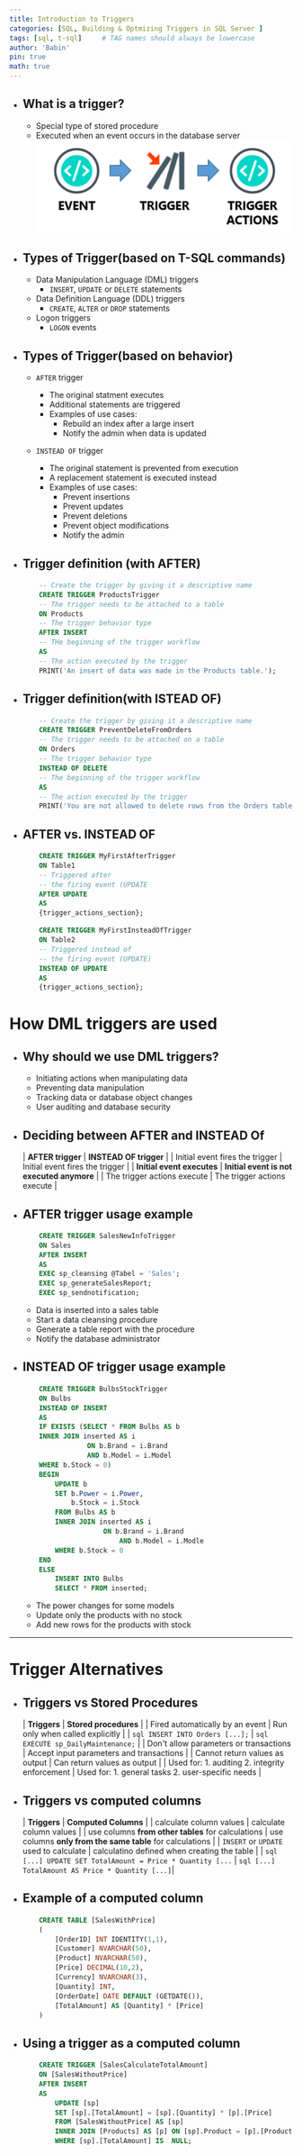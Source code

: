 ```yaml
---
title: Introduction to Triggers
categories: [SQL, Building & Optmizing Triggers in SQL Server ]
tags: [sql, t-sql]     # TAG names should always be lowercase
author: 'Babin'
pin: true
math: true
---
```


- ## What is a trigger?
    - Special type of stored procedure
    - Executed when an event occurs in the database server
    ![image](/assets/img/triggers.png)


- ## Types of Trigger(based on T-SQL commands)
    - Data Manipulation Language (DML) triggers
        - `INSERT`, `UPDATE` or `DELETE` statements
    - Data Definition Language (DDL) triggers
        - `CREATE`, `ALTER` or `DROP` statements
    - Logon triggers
        - `LOGON` events


- ## Types of Trigger(based on behavior)
    - `AFTER` trigger
        - The original statment executes
        - Additional statements are triggered
        - Examples of use cases:
            - Rebuild an index after a large insert
            - Notify the admin when data is updated

    - `INSTEAD OF` trigger
        - The original statement is prevented from execution
        - A replacement statement is executed instead
        - Examples of use cases:
            - Prevent insertions
            - Prevent updates
            - Prevent deletions
            - Prevent object modifications
            - Notify the admin


- ## Trigger definition (with AFTER)
    ```sql
        -- Create the trigger by giving it a descriptive name
        CREATE TRIGGER ProductsTrigger
        -- The trigger needs to be attached to a table
        ON Products
        -- The trigger behavior type
        AFTER INSERT
        -- THe beginning of the trigger workflow
        AS
        -- The action executed by the trigger
        PRINT('An insert of data was made in the Products table.');
    ```


- ## Trigger definition(with ISTEAD OF)
    ```sql
        -- Create the trigger by giving it a descriptive name
        CREATE TRIGGER PreventDeleteFromOrders
        -- The trigger needs to be attached on a table
        ON Orders
        -- The trigger behavior type
        INSTEAD OF DELETE
        -- The beginning of the trigger workflow
        AS
        -- The action executed by the trigger
        PRINT('You are not allowed to delete rows from the Orders table.');
    ```


- ## AFTER vs. INSTEAD OF
    ```sql
        CREATE TRIGGER MyFirstAfterTrigger
        ON Table1
        -- Triggered after
        -- the firing event (UPDATE
        AFTER UPDATE
        AS 
        {trigger_actions_section};
    ```

    ```sql
        CREATE TRIGGER MyFirstInsteadOfTrigger
        ON Table2
        -- Triggered instead of
        -- the firing event (UPDATE)
        INSTEAD OF UPDATE
        AS
        {trigger_actions_section};
    ```

</hr>

# How DML triggers are used
- ## Why should we use DML triggers?
    - Initiating actions when manipulating data
    - Preventing data manipulation
    - Tracking data or database object changes
    - User auditing and database security


- ## Deciding between AFTER and INSTEAD Of

    | **AFTER trigger** | **INSTEAD OF trigger** |
    | Initial event fires the trigger | Initial event fires the trigger |
    | **Initial event executes** | **Initial event is not executed anymore** |
    | The trigger actions execute | The trigger actions execute |


- ## AFTER trigger usage example
    ```sql
        CREATE TRIGGER SalesNewInfoTrigger
        ON Sales
        AFTER INSERT
        AS
        EXEC sp_cleansing @Tabel = 'Sales';
        EXEC sp_generateSalesReport;
        EXEC sp_sendnotification;
    ```

    - Data is inserted into a sales table
    - Start a data cleansing procedure
    - Generate a table report with the procedure
    - Notify the database administrator


- ## INSTEAD OF trigger usage example
    ```sql
        CREATE TRIGGER BulbsStockTrigger
        ON Bulbs
        INSTEAD OF INSERT
        AS
        IF EXISTS (SELECT * FROM Bulbs AS b
        INNER JOIN inserted AS i
                    ON b.Brand = i.Brand
                    AND b.Model = i.Model
        WHERE b.Stock = 0)
        BEGIN
            UPDATE b
            SET b.Power = i.Power,
                b.Stock = i.Stock
            FROM Bulbs AS b
            INNER JOIN inserted AS i
                        ON b.Brand = i.Brand
                            AND b.Model = i.Modle
            WHERE b.Stock = 0
        END
        ELSE
            INSERT INTO Bulbs
            SELECT * FROM inserted;
    ```

    - The power changes for some models
    - Update only the products with no stock
    - Add new rows for the products with stock

<hr/>

# Trigger Alternatives
- ## Triggers vs Stored Procedures

    | **Triggers** | **Stored procedures** |
    | Fired automatically by an event | Run only when called explicitly |
    | ```sql INSERT INTO Orders [...];``` | ```sql EXECUTE sp_DailyMaintenance;``` |
    | Don't allow parameters or transactions | Accept input parameters and transactions |
    | Cannot return values as output | Can return values as output |
    | Used for: 1. auditing 2. integrity enforcement | Used for: 1. general tasks 2. user-specific needs |



- ## Triggers vs computed columns

    | **Triggers** | **Computed Columns** |
    | calculate column values | calculate column values |
    | use columns **from other tables** for calculations | use columns **only from the same table** for calculations |
    | `INSERT` or `UPDATE` used to calculate | calculatino defined when creating the table |
    | ```sql [...] UPDATE SET TotalAmount = Price * Quantity [...``` | ```sql [...] TotalAmount AS Price * Quantity [...]```|


- ## Example of a computed column
    ```sql
        CREATE TABLE [SalesWithPrice]
        (
            [OrderID] INT IDENTITY(1,1),
            [Customer] NVARCHAR(50),
            [Product] NVARCHAR(50),
            [Price] DECIMAL(10,2),
            [Currency] NVARCHAR(3),
            [Quantity] INT,
            [OrderDate] DATE DEFAULT (GETDATE()),
            [TotalAmount] AS [Quantity] * [Price]
        )
    ```


- ## Using a trigger as a computed column
    ```sql
        CREATE TRIGGER [SalesCalculateTotalAmount]
        ON [SalesWithoutPrice]
        AFTER INSERT
        AS
            UPDATE [sp]
            SET [sp].[TotalAmount] = [sp].[Quantity] * [p].[Price]
            FROM [SalesWithoutPrice] AS [sp]
            INNER JOIN [Products] AS [p] ON [sp].Product = [p].[Product]
            WHERE [sp].[TotalAmount] IS  NULL;
    ```